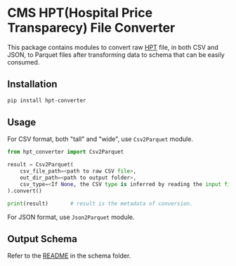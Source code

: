 # CMS HPT(Hospital Price Transparecy) File Converter
This package contains modules to convert raw [HPT](https://github.com/CMSgov/hospital-price-transparency) file, in both CSV and JSON, to Parquet files after transforming data to schema that can be easily consumed.

## Installation
```bash
pip install hpt-converter
```

## Usage
For CSV format, both "tall" and "wide", use `Csv2Parquet` module.
```python
from hpt_converter import Csv2Parquet

result = Csv2Parquet(
    csv_file_path=<path to raw CSV file>,
    out_dir_path=<path to output folder>,
    csv_type=<If None, the CSV type is inferred by reading the input file>
).convert()

print(result)       # result is the metadata of conversion.
```

For JSON format, use `Json2Parquet` module.

## Output Schema
Refer to the [README](./src/hpt_converter/lib/schema/abtract/v1/README.md) in the schema folder.